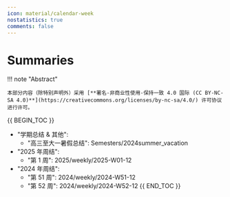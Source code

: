 ```yaml
---
icon: material/calendar-week
nostatistics: true
comments: false
---
```


# Summaries

!!! note "Abstract"

    本部分内容（除特别声明外）采用 [**署名-非商业性使用-保持一致 4.0 国际 (CC BY-NC-SA 4.0)**](https://creativecommons.org/licenses/by-nc-sa/4.0/) 许可协议进行许可。
    
{{ BEGIN_TOC }}
- "学期总结 & 其他":
    - "高三至大一暑假总结": Semesters/2024summer_vacation
- "2025 年周结":
    - "第  1 周": 2025/weekly/2025-W01-12
- "2024 年周结":
    - "第 51 周": 2024/weekly/2024-W51-12
    - "第 52 周": 2024/weekly/2024-W52-12
{{ END_TOC }}